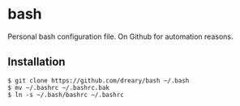 # bash

Personal bash configuration file. On Github for automation reasons.

## Installation

```
$ git clone https://github.com/dreary/bash ~/.bash
$ mv ~/.bashrc ~/.bashrc.bak
$ ln -s ~/.bash/bashrc ~/.bashrc
```

